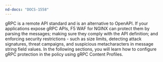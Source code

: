 ```yaml
---
nd-docs: "DOCS-1558"
---
```


gRPC is a remote API standard and is an alternative to OpenAPI. If your applications expose gRPC APIs, F5 WAF for NGINX can protect them by parsing the messages; making sure they comply with the API definition; and enforcing security restrictions - such as size limits, detecting attack signatures, threat campaigns, and suspicious metacharacters in message string field values.
In the following sections, you will learn how to configure gRPC protection in the policy using gRPC Content Profiles.